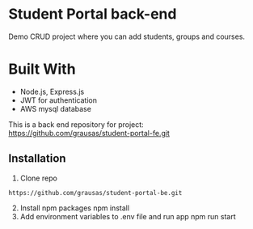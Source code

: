 # Student Portal back-end

Demo CRUD project where you can add students, groups and courses.

# Built With

- Node.js, Express.js
- JWT for authentication
- AWS mysql database

This is a back end repository for project: https://github.com/grausas/student-portal-fe.git

## Installation

1.  Clone repo
```
https://github.com/grausas/student-portal-be.git
```
2.  Install npm packages
    npm install
3.  Add environment variables to .env file and run app
    npm run start
